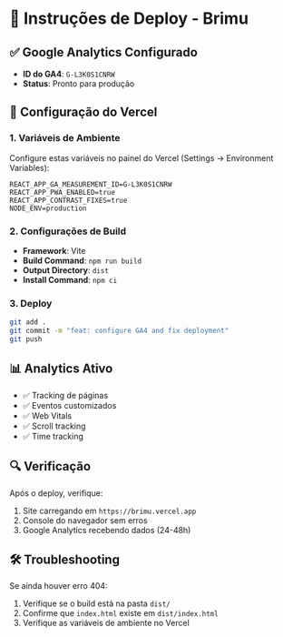 # 🚀 Instruções de Deploy - Brimu

## ✅ Google Analytics Configurado
- **ID do GA4**: `G-L3K0S1CNRW`
- **Status**: Pronto para produção

## 🔧 Configuração do Vercel

### 1. Variáveis de Ambiente
Configure estas variáveis no painel do Vercel (Settings → Environment Variables):

```
REACT_APP_GA_MEASUREMENT_ID=G-L3K0S1CNRW
REACT_APP_PWA_ENABLED=true
REACT_APP_CONTRAST_FIXES=true
NODE_ENV=production
```

### 2. Configurações de Build
- **Framework**: Vite
- **Build Command**: `npm run build`
- **Output Directory**: `dist`
- **Install Command**: `npm ci`

### 3. Deploy
```bash
git add .
git commit -m "feat: configure GA4 and fix deployment"
git push
```

## 📊 Analytics Ativo
- ✅ Tracking de páginas
- ✅ Eventos customizados
- ✅ Web Vitals
- ✅ Scroll tracking
- ✅ Time tracking

## 🔍 Verificação
Após o deploy, verifique:
1. Site carregando em `https://brimu.vercel.app`
2. Console do navegador sem erros
3. Google Analytics recebendo dados (24-48h)

## 🛠️ Troubleshooting
Se ainda houver erro 404:
1. Verifique se o build está na pasta `dist/`
2. Confirme que `index.html` existe em `dist/index.html`
3. Verifique as variáveis de ambiente no Vercel
